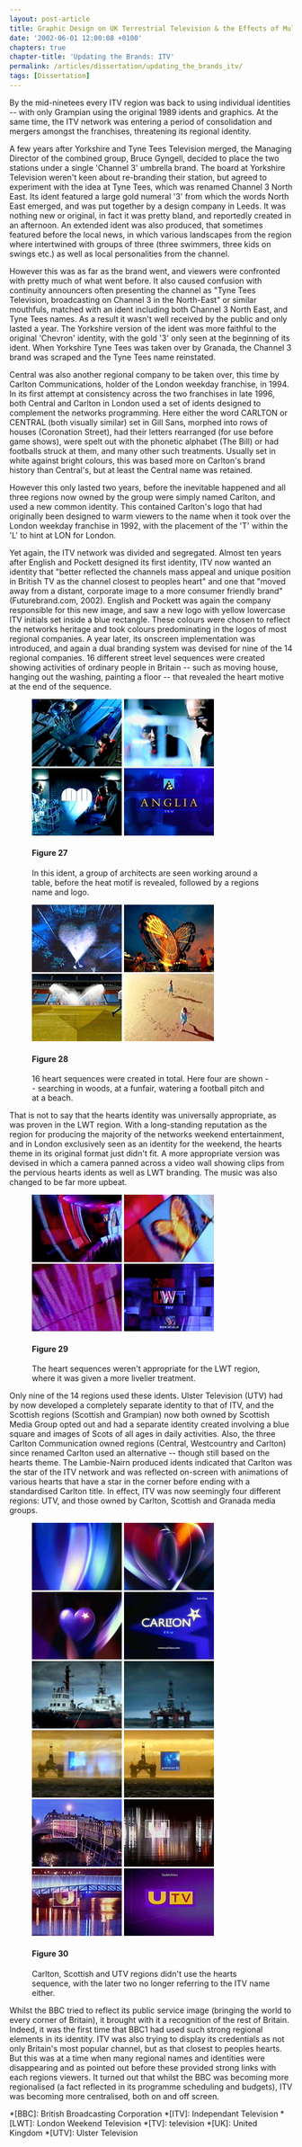 ```yaml
---
layout: post-article
title: Graphic Design on UK Terrestrial Television & the Effects of Multi-Channel Growth
date: '2002-06-01 12:00:08 +0100'
chapters: true
chapter-title: 'Updating the Brands: ITV'
permalink: /articles/dissertation/updating_the_brands_itv/
tags: [Dissertation]
---
```

By the mid-ninetees every ITV region was back to using individual identities -- with only Grampian using the original 1989 idents and graphics. At the same time, the ITV network was entering a period of consolidation and mergers amongst the franchises, threatening its regional identity.

A few years after Yorkshire and Tyne Tees Television merged, the Managing Director of the combined group, Bruce Gyngell, decided to place the two stations under a single 'Channel 3' umbrella brand. The board at Yorkshire Television weren't keen about re-branding their station, but agreed to experiment with the idea at Tyne Tees, which was renamed Channel 3 North East. Its ident featured a large gold numeral '3' from which the words North East emerged, and was put together by a design company in Leeds. It was nothing new or original, in fact it was pretty bland, and reportedly created in an afternoon. An extended ident was also produced, that sometimes featured before the local news, in which various landscapes from the region where intertwined with groups of three (three swimmers, three kids on swings etc.) as well as local personalities from the channel.

However this was as far as the brand went, and viewers were confronted with pretty much of what went before. It also caused confusion with continuity announcers often presenting the channel as "Tyne Tees Television, broadcasting on Channel 3 in the North-East" or similar mouthfuls, matched with an ident including both Channel 3 North East, and Tyne Tees names. As a result it wasn't well received by the public and only lasted a year. The Yorkshire version of the ident was more faithful to the original 'Chevron' identity, with the gold '3' only seen at the beginning of its ident. When Yorkshire Tyne Tees was taken over by Granada, the Channel 3 brand was scraped and the Tyne Tees name reinstated.

Central was also another regional company to be taken over, this time by Carlton Communications, holder of the London weekday franchise, in 1994. In its first attempt at consistency across the two franchises in late 1996, both Central and Carlton in London used a set of idents designed to complement the networks programming. Here either the word CARLTON or CENTRAL (both visually similar) set in Gill Sans, morphed into rows of houses (Coronation Street), had their letters rearranged (for use before game shows), were spelt out with the phonetic alphabet (The Bill) or had footballs struck at them, and many other such treatments. Usually set in white against bright colours, this was based more on Carlton's brand history than Central's, but at least the Central name was retained.

However this only lasted two years, before the inevitable happened and all three regions now owned by the group were simply named Carlton, and used a new common identity. This contained Carlton's logo that had originally been designed to warm viewers to the name when it took over the London weekday franchise in 1992, with the placement of the 'T' within the 'L' to hint at LON for London.

Yet again, the ITV network was divided and segregated. Almost ten years after English and Pockett designed its first identity, ITV now wanted an identity that "better reflected the channels mass appeal and unique position in British TV as the channel closest to peoples heart" and one that "moved away from a distant, corporate image to a more consumer friendly brand" (Futurebrand.com, 2002). English and Pockett was again the company responsible for this new image, and saw a new logo with yellow lowercase ITV initials set inside a blue rectangle. These colours were chosen to reflect the networks heritage and took colours predominating in the logos of most regional companies. A year later, its onscreen implementation was introduced, and again a dual branding system was devised for nine of the 14 regional companies. 16 different street level sequences were created showing activities of ordinary people in Britain -- such as moving house, hanging out the washing, painting a floor -- that revealed the heart motive at the end of the sequence.

<figure id="figure-27">
    <img class="left" src="/assets/images/articles/dissertation/figure-27a.png" alt="Anglia ITV hearts ident, 1999" />
    <img class="left" src="/assets/images/articles/dissertation/figure-27b.png" alt="Anglia ITV hearts ident, 1999" />
    <img class="left" src="/assets/images/articles/dissertation/figure-27c.png" alt="Anglia ITV hearts ident, 1999" /> 
    <img class="left" src="/assets/images/articles/dissertation/figure-27d.png" alt="Anglia ITV hearts ident, 1999" />
    <figcaption>
        <h4>Figure 27</h4>
        <p>In this ident, a group of architects are seen working around a table, before the heat motif is revealed, followed by a regions name and logo.</p>
    </figcaption>
</figure>

<figure id="figure-28">
    <img class="left" src="/assets/images/articles/dissertation/figure-28a.png" alt="'Search Lights' hearts sequence" />
    <img class="left" src="/assets/images/articles/dissertation/figure-28b.png" alt="'Funfair' hearts sequence" />
    <img class="left" src="/assets/images/articles/dissertation/figure-28c.png" alt="'Football Pitch' hearts sequence" />
    <img class="left" src="/assets/images/articles/dissertation/figure-28d.png" alt="'Beach' hearts sequence" />
    <figcaption>
        <h4>Figure 28</h4>
        <p>16 heart sequences were created in total. Here four are shown -- searching in woods, at a funfair, watering a football pitch and at a beach.</p>
    </figcaption>
</figure>

That is not to say that the hearts identity was universally appropriate, as was proven in the LWT region. With a long-standing reputation as the region for producing the majority of the networks weekend entertainment, and in London exclusively seen as an identity for the weekend, the hearts theme in its original format just didn't fit. A more appropriate version was devised in which a camera panned across a video wall showing clips from the pervious hearts idents as well as LWT branding. The music was also changed to be far more upbeat.

<figure id="figure-29">
    <img class="left" src="/assets/images/articles/dissertation/figure-29a.png" alt="LWT 'Videowall' ident, 2000" />
    <img class="left" src="/assets/images/articles/dissertation/figure-29b.png" alt="LWT 'Videowall' ident, 2000" />
    <img class="left" src="/assets/images/articles/dissertation/figure-29c.png" alt="LWT 'Videowall' ident, 2000" />
    <img class="left" src="/assets/images/articles/dissertation/figure-29d.png" alt="LWT 'Videowall' ident, 2000" />
    <figcaption>
        <h4>Figure 29</h4>
        <p>The heart sequences weren't appropriate for the LWT region, where it was given a more livelier treatment.</p>
    </figcaption>
</figure>

Only nine of the 14 regions used these idents. Ulster Television (UTV) had by now developed a completely separate identity to that of ITV, and the Scottish regions (Scottish and Grampian) now both owned by Scottish Media Group opted out and had a separate identity created involving a blue square and images of Scots of all ages in daily activities. Also, the three Carlton Communication owned regions (Central, Westcountry and Carlton) since renamed Carlton used an alternative -- though still based on the hearts theme. The Lambie-Nairn produced idents indicated that Carlton was the star of the ITV network and was reflected on-screen with animations of various hearts that have a star in the corner before ending with a standardised Carlton title. In effect, ITV was now seemingly four different regions: UTV, and those owned by Carlton, Scottish and Granada media groups.

<figure id="figure-30">
    <img class="left" src="/assets/images/articles/dissertation/figure-30a.png" alt="Carlton ident, 1999" />
    <img class="left" src="/assets/images/articles/dissertation/figure-30b.png" alt="Carlton ident, 1999" />
    <img class="left" src="/assets/images/articles/dissertation/figure-30c.png" alt="Carlton ident, 1999" />
    <img src="/assets/images/articles/dissertation/figure-30d.png" alt="Carlton ident, 1999" /><br/>
    <img class="left" src="/assets/images/articles/dissertation/figure-30e.png" alt="Grampian Television ident, 1999" />
    <img class="left" src="/assets/images/articles/dissertation/figure-30f.png" alt="Grampian Television ident, 1999" />
    <img class="left" src="/assets/images/articles/dissertation/figure-30g.png" alt="Grampian Television ident, 1999" />
    <img src="/assets/images/articles/dissertation/figure-30h.png" alt="Grampian Television ident, 1999" /><br/>
    <img class="left" src="/assets/images/articles/dissertation/figure-30i.png" alt="UTV ident, 1999" />
    <img class="left" src="/assets/images/articles/dissertation/figure-30j.png" alt="UTV ident, 1999" />
    <img class="left" src="/assets/images/articles/dissertation/figure-30k.png" alt="UTV ident, 1999" />
    <img src="/assets/images/articles/dissertation/figure-30l.png" alt="UTV ident, 1999" />
    <figcaption>
        <h4>Figure 30</h4>
        <p>Carlton, Scottish and UTV regions didn't use the hearts sequence, with the later two no longer referring to the ITV name either.</p>
    </figcaption>
</figure>

Whilst the BBC tried to reflect its public service image (bringing the world to every corner of Britain), it brought with it a recognition of the rest of Britain. Indeed, it was the first time that BBC1 had used such strong regional elements in its identity. ITV was also trying to display its credentials as not only Britain's most popular channel, but as that closest to peoples hearts. But this was at a time when many regional names and identities were disappearing and as pointed out before these provided strong links with each regions viewers. It turned out that whilst the BBC was becoming more regionalised (a fact reflected in its programme scheduling and budgets), ITV was becoming more centralised, both on and off screen.

*[BBC]: British Broadcasting Corporation
*[ITV]: Independant Television
*[LWT]: London Weekend Television
*[TV]: television
*[UK]: United Kingdom
*[UTV]: Ulster Television